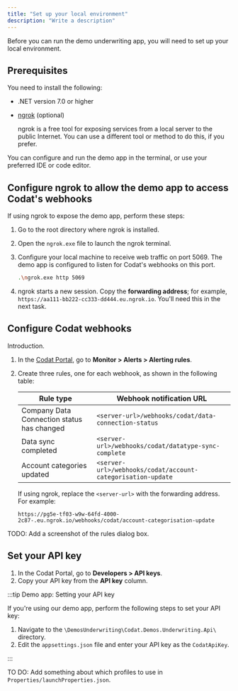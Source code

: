 ```yaml
---
title: "Set up your local environment"
description: "Write a description"
---
```


Before you can run the demo underwriting app, you will need to set up your local environment. 

## Prerequisites

You need to install the following:

- .NET version 7.0 or higher
- [ngrok](https://ngrok.com/) (optional)

   ngrok is a free tool for exposing services from a local server to the public Internet. You can use a different tool or method to do this, if you prefer. 

You can configure and run the demo app in the terminal, or use your preferred IDE or code editor.

## Configure ngrok to allow the demo app to access Codat's webhooks

If using ngrok to expose the demo app, perform these steps:

1. Go to the root directory where ngrok is installed.

2. Open the `ngrok.exe` file to launch the ngrok terminal.

3. Configure your local machine to receive web traffic on port 5069. The demo app is configured to listen for Codat's webhooks on this port.

   ```bash
   .\ngrok.exe http 5069
   ```   

4. ngrok starts a new session. Copy the **forwarding address**; for example, `https://aa111-bb222-cc333-dd444.eu.ngrok.io`. You'll need this in the next task.

## Configure Codat webhooks

Introduction.
  
1. In the [Codat Portal](https://app.codat.io), go to **Monitor > Alerts > Alerting rules**.

2. Create three rules, one for each webhook, as shown in the following table:

   |  Rule type                                  | Webhook notification URL                                    |
   |---------------------------------------------|-------------------------------------------------------------|
   | Company Data Connection status has changed  | `<server-url>/webhooks/codat/data-connection-status`        |
   | Data sync completed                         | `<server-url>/webhooks/codat/datatype-sync-complete`        |
   | Account categories updated                  | `<server-url>/webhooks/codat/account-categorisation-update` |

   If using ngrok, replace the `<server-url>` with the forwarding address. For example:

   ```http
   https://pg5e-tf03-w9w-64fd-4000-2c87-.eu.ngrok.io/webhooks/codat/account-categorisation-update
   ```

  TODO: Add a screenshot of the rules dialog box.

## Set your API key

1. In the Codat Portal, go to **Developers > API keys**.
2. Copy your API key from the **API key** column.

:::tip Demo app: Setting your API key 

If you're using our demo app, perform the following steps to set your API key:

1. Navigate to the `\DemosUnderwriting\Codat.Demos.Underwriting.Api\` directory.
2. Edit the `appsettings.json` file and enter your API key as the `CodatApiKey`.

:::

TO DO: Add something about which profiles to use in `Properties/launchProperties.json`. 
